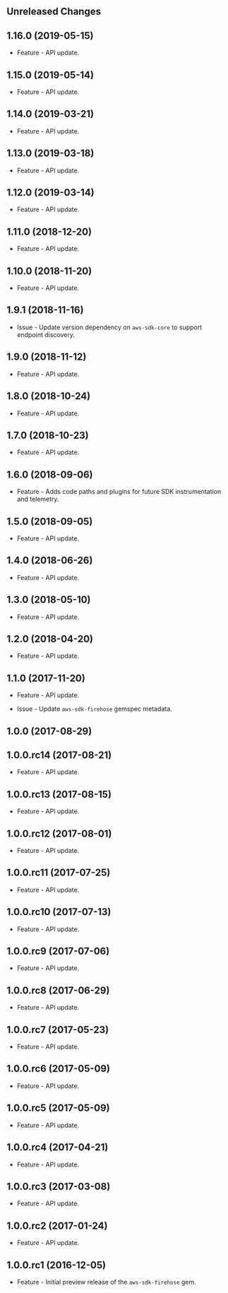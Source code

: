 Unreleased Changes
------------------

1.16.0 (2019-05-15)
------------------

* Feature - API update.

1.15.0 (2019-05-14)
------------------

* Feature - API update.

1.14.0 (2019-03-21)
------------------

* Feature - API update.

1.13.0 (2019-03-18)
------------------

* Feature - API update.

1.12.0 (2019-03-14)
------------------

* Feature - API update.

1.11.0 (2018-12-20)
------------------

* Feature - API update.

1.10.0 (2018-11-20)
------------------

* Feature - API update.

1.9.1 (2018-11-16)
------------------

* Issue - Update version dependency on `aws-sdk-core` to support endpoint discovery.

1.9.0 (2018-11-12)
------------------

* Feature - API update.

1.8.0 (2018-10-24)
------------------

* Feature - API update.

1.7.0 (2018-10-23)
------------------

* Feature - API update.

1.6.0 (2018-09-06)
------------------

* Feature - Adds code paths and plugins for future SDK instrumentation and telemetry.

1.5.0 (2018-09-05)
------------------

* Feature - API update.

1.4.0 (2018-06-26)
------------------

* Feature - API update.

1.3.0 (2018-05-10)
------------------

* Feature - API update.

1.2.0 (2018-04-20)
------------------

* Feature - API update.

1.1.0 (2017-11-20)
------------------

* Feature - API update.

* Issue - Update `aws-sdk-firehose` gemspec metadata.

1.0.0 (2017-08-29)
------------------

1.0.0.rc14 (2017-08-21)
------------------

* Feature - API update.

1.0.0.rc13 (2017-08-15)
------------------

* Feature - API update.

1.0.0.rc12 (2017-08-01)
------------------

* Feature - API update.

1.0.0.rc11 (2017-07-25)
------------------

* Feature - API update.

1.0.0.rc10 (2017-07-13)
------------------

* Feature - API update.

1.0.0.rc9 (2017-07-06)
------------------

* Feature - API update.

1.0.0.rc8 (2017-06-29)
------------------

* Feature - API update.

1.0.0.rc7 (2017-05-23)
------------------

* Feature - API update.

1.0.0.rc6 (2017-05-09)
------------------

* Feature - API update.

1.0.0.rc5 (2017-05-09)
------------------

* Feature - API update.

1.0.0.rc4 (2017-04-21)
------------------

* Feature - API update.

1.0.0.rc3 (2017-03-08)
------------------

* Feature - API update.

1.0.0.rc2 (2017-01-24)
------------------

* Feature - API update.

1.0.0.rc1 (2016-12-05)
------------------

* Feature - Initial preview release of the `aws-sdk-firehose` gem.

